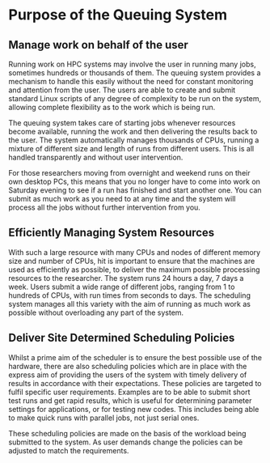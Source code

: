 # Purpose of the Queuing System

## Manage work on behalf of the user
Running work on HPC systems may involve the user in running many jobs, sometimes hundreds or thousands of them. The queuing system provides a mechanism to handle this easily without the need for constant monitoring and attention from the user. The users are able to create and submit standard Linux scripts of any degree of complexity to be run on the system, allowing complete flexibility as to the work which is being run.

The queuing system takes care of starting jobs whenever resources become available, running the work and then delivering the results back to the user. The system automatically manages thousands of CPUs, running a mixture of different size and length of runs from different users. This is all handled transparently and without user intervention.

For those researchers moving from overnight and weekend runs on their own desktop PCs, this means that you no longer have to come into work on Saturday evening to see if a run has finished and start another one. You can submit as much work as you need to at any time and the system will process all the jobs without further intervention from you.

## Efficiently Managing System Resources
With such a large resource with many CPUs and nodes of different memory size and number of CPUs, hit is important to ensure that the machines are used as efficiently as possible, to deliver the maximum possible processing resources to the researcher. The system runs 24 hours a day, 7 days a week. Users submit a wide range of different jobs, ranging from 1 to hundreds of CPUs, with run times from seconds to days. The scheduling system manages all this variety with the aim of running as much work as possible without overloading any part of the system.

## Deliver Site Determined Scheduling Policies
Whilst a prime aim of the scheduler is to ensure the best possible use of the hardware, there are also scheduling policies which are in place with the express aim of providing the users of the system with timely delivery of results in accordance with their expectations. These policies are targeted to fulfil specific user requirements. Examples are to be able to submit short test runs and get rapid results, which is useful for determining parameter settings for applications, or for testing new codes. This includes being able to make quick runs with parallel jobs, not just serial ones.

These scheduling policies are made on the basis of the workload being submitted to the system. As user demands change the policies can be adjusted to match the requirements.